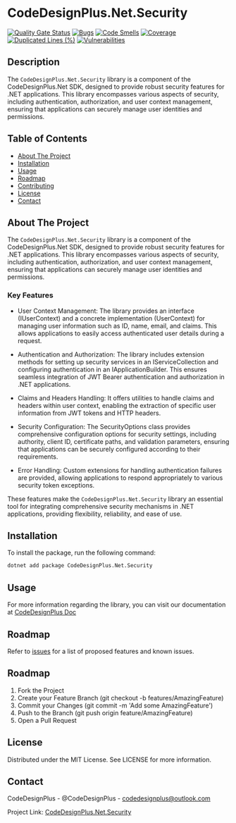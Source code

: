 # CodeDesignPlus.Net.Security

[![Quality Gate Status](https://sonarcloud.io/api/project_badges/measure?project=CodeDesignPlus.Net.Security&metric=alert_status)](https://sonarcloud.io/summary/new_code?id=CodeDesignPlus.Net.Security)
[![Bugs](https://sonarcloud.io/api/project_badges/measure?project=CodeDesignPlus.Net.Security&metric=bugs)](https://sonarcloud.io/summary/new_code?id=CodeDesignPlus.Net.Security)
[![Code Smells](https://sonarcloud.io/api/project_badges/measure?project=CodeDesignPlus.Net.Security&metric=code_smells)](https://sonarcloud.io/summary/new_code?id=CodeDesignPlus.Net.Security)
[![Coverage](https://sonarcloud.io/api/project_badges/measure?project=CodeDesignPlus.Net.Security&metric=coverage)](https://sonarcloud.io/summary/new_code?id=CodeDesignPlus.Net.Security)
[![Duplicated Lines (%)](https://sonarcloud.io/api/project_badges/measure?project=CodeDesignPlus.Net.Security&metric=duplicated_lines_density)](https://sonarcloud.io/summary/new_code?id=CodeDesignPlus.Net.Security)
[![Vulnerabilities](https://sonarcloud.io/api/project_badges/measure?project=CodeDesignPlus.Net.Security&metric=vulnerabilities)](https://sonarcloud.io/summary/new_code?id=CodeDesignPlus.Net.Security)


## Description
The `CodeDesignPlus.Net.Security` library is a component of the CodeDesignPlus.Net SDK, designed to provide robust security features for .NET applications. This library encompasses various aspects of security, including authentication, authorization, and user context management, ensuring that applications can securely manage user identities and permissions.

## Table of Contents
- [About The Project](#about-the-project)
- [Installation](#installation)
- [Usage](#usage)
- [Roadmap](#roadmap)
- [Contributing](#contributing)
- [License](#license)
- [Contact](#contact)

## About The Project
The `CodeDesignPlus.Net.Security` library is a component of the CodeDesignPlus.Net SDK, designed to provide robust security features for .NET applications. This library encompasses various aspects of security, including authentication, authorization, and user context management, ensuring that applications can securely manage user identities and permissions.

### Key Features
- User Context Management: The library provides an interface (IUserContext) and a concrete implementation (UserContext) for managing user information such as ID, name, email, and claims. This allows applications to easily access authenticated user details during a request.

- Authentication and Authorization: The library includes extension methods for setting up security services in an IServiceCollection and configuring authentication in an IApplicationBuilder. This ensures seamless integration of JWT Bearer authentication and authorization in .NET applications.

- Claims and Headers Handling: It offers utilities to handle claims and headers within user context, enabling the extraction of specific user information from JWT tokens and HTTP headers.

- Security Configuration: The SecurityOptions class provides comprehensive configuration options for security settings, including authority, client ID, certificate paths, and validation parameters, ensuring that applications can be securely configured according to their requirements.

- Error Handling: Custom extensions for handling authentication failures are provided, allowing applications to respond appropriately to various security token exceptions.

These features make the `CodeDesignPlus.Net.Security` library an essential tool for integrating comprehensive security mechanisms in .NET applications, providing flexibility, reliability, and ease of use.

## Installation
To install the package, run the following command:
```bash
dotnet add package CodeDesignPlus.Net.Security
```

## Usage
For more information regarding the library, you can visit our documentation at [CodeDesignPlus Doc](https://doc.codedesignplus.com)

## Roadmap
Refer to [issues](https://github.com/codedesignplus/CodeDesignPlus.Net.Sdk/issues) for a list of proposed features and known issues.

## Roadmap
1. Fork the Project
2. Create your Feature Branch (git checkout -b features/AmazingFeature)
3. Commit your Changes (git commit -m 'Add some AmazingFeature')
4. Push to the Branch (git push origin feature/AmazingFeature)
5. Open a Pull Request

## License
Distributed under the MIT License. See LICENSE for more information.

## Contact
CodeDesignPlus - @CodeDesignPlus - codedesignplus@outlook.com

Project Link: [CodeDesignPlus.Net.Security](https://github.com/codedesignplus/CodeDesignPlus.Net.Sdk/tree/main/packages/CodeDesignPlus.Net.Security)
